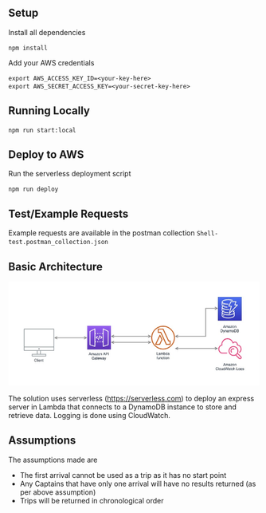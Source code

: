 ## Setup

Install all dependencies

```
npm install
```

Add your AWS credentials

```
export AWS_ACCESS_KEY_ID=<your-key-here>
export AWS_SECRET_ACCESS_KEY=<your-secret-key-here>
```

## Running Locally

```
npm run start:local
```

## Deploy to AWS
Run the serverless deployment script

```
npm run deploy
```

## Test/Example Requests
Example requests are available in the postman collection `Shell-test.postman_collection.json`

## Basic Architecture
![Architecture](architecture.jpg)

The solution uses serverless (https://serverless.com) to deploy an express server in Lambda that connects to a DynamoDB instance to store and retrieve data. Logging is done using CloudWatch.

## Assumptions
The assumptions made are
- The first arrival cannot be used as a trip as it has no start point
- Any Captains that have only one arrival will have no results returned (as per above assumption)
- Trips will be returned in chronological order
